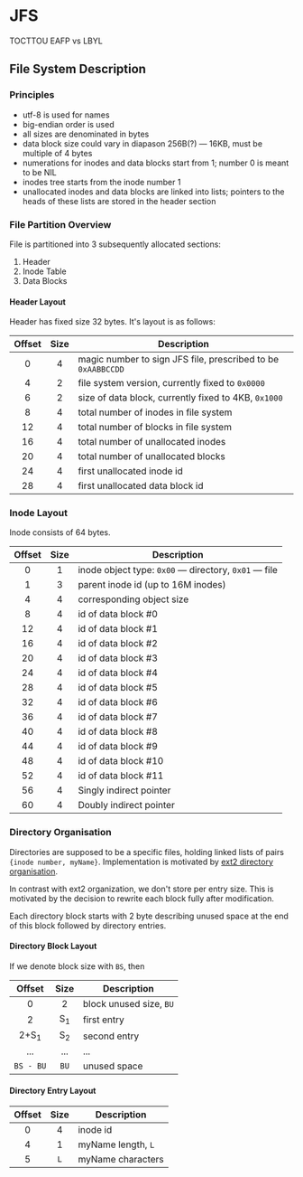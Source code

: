 # JFS

TOCTTOU
EAFP vs LBYL

## File System Description

### Principles

* utf-8 is used for names
* big-endian order is used
* all sizes are denominated in bytes
* data block size could vary in diapason 256B(?) — 16KB, must be multiple of 4
  bytes
* numerations for inodes and data blocks start from 1; number 0 is meant to be NIL
* inodes tree starts from the inode number 1
* unallocated inodes and data blocks are linked into lists; pointers to the heads
  of these lists are stored in the header section

### File Partition Overview

File is partitioned into 3 subsequently allocated sections:

1. Header
2. Inode Table
3. Data Blocks

#### Header Layout

Header has fixed size 32 bytes. It's layout is as follows:

Offset |Size     | Description
:-----:|:-------:|------------
 0     | 4       | magic number to sign JFS file, prescribed to be `0xAABBCCDD`
 4     | 2       | file system version, currently fixed to `0x0000`
 6     | 2       | size of data block, currently fixed to 4KB, `0x1000`
 8     | 4       | total number of inodes in file system
 12    | 4       | total number of blocks in file system
 16    | 4       | total number of unallocated inodes
 20    | 4       | total number of unallocated blocks
 24    | 4       | first unallocated inode id
 28    | 4       | first unallocated data block id


### Inode Layout

Inode consists of 64 bytes.

Offset |Size   | Description
:-----:|:-----:|------------
0      |1      | inode object type: `0x00` — directory, `0x01` — file
1      |3      | parent inode id (up to 16M inodes)
4      |4      | corresponding object size
8      |4      | id of data block #0
12     |4      | id of data block #1
16     |4      | id of data block #2
20     |4      | id of data block #3
24     |4      | id of data block #4
28     |4      | id of data block #5
32     |4      | id of data block #6
36     |4      | id of data block #7
40     |4      | id of data block #8
44     |4      | id of data block #9
48     |4      | id of data block #10
52     |4      | id of data block #11
56     |4      | Singly indirect pointer
60     |4      | Doubly indirect pointer

### Directory Organisation

Directories are supposed to be a specific files, holding linked lists of pairs
`{inode number, myName}`. Implementation is motivated by [ext2 directory organisation](http://www.nongnu.org/ext2-doc/ext2.html#DIRECTORY).

In contrast with ext2 organization, we don't store per entry size. This is
motivated by the decision to rewrite each block fully after modification.

Each directory block starts with 2 byte describing unused space at the end of
this block followed by directory entries.

#### Directory Block Layout

If we denote block size with `BS`, then

Offset          |Size          | Description
:--------------:|:------------:|------------
0               |2             | block unused size, `BU`
2               |S<sub>1</sub> | first entry
2+S<sub>1</sub> |S<sub>2</sub> | second entry
...             |...           | ...
`BS - BU`       |`BU`          | unused space


#### Directory Entry Layout

Offset |Size   | Description
:-----:|:-----:|------------
0      |4      | inode id
4      |1      | myName length, `L`
5      |`L`    | myName characters


